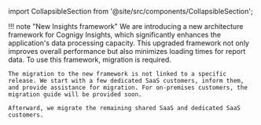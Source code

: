 import CollapsibleSection from '@site/src/components/CollapsibleSection';

!!! note "New Insights framework"
    We are introducing a new architecture framework for Cognigy Insights, which significantly enhances the application's data processing capacity. This upgraded framework not only improves overall performance but also minimizes loading times for report data. To use this framework, migration is required.

    The migration to the new framework is not linked to a specific release. We start with a few dedicated SaaS customers, inform them, and provide assistance for migration. For on-premises customers, the migration guide will be provided soon.

    Afterward, we migrate the remaining shared SaaS and dedicated SaaS customers.